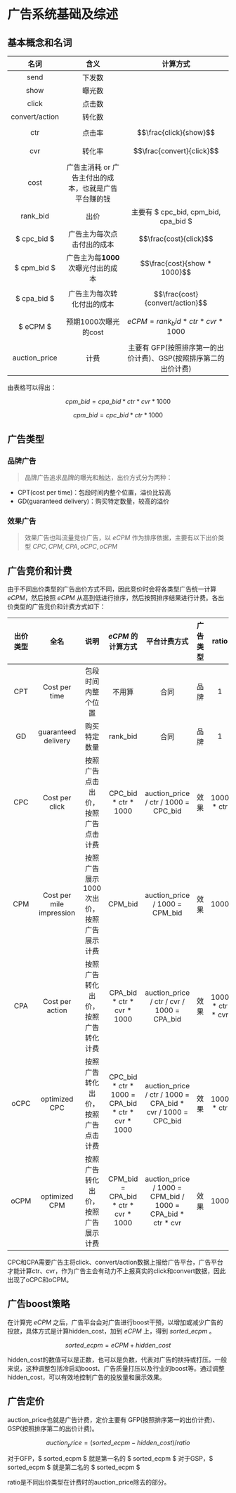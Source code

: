# 广告系统基础及综述

## 基本概念和名词

| 名词 | 含义 | 计算方式 |
| :----:| :----: | :----: |
| send | 下发数 |  |
| show | 曝光数 |  |
| click | 点击数 |  |
| convert/action | 转化数 |  |
| ctr | 点击率 | $$\frac{click}{show}$$ |
| cvr | 转化率 | $$\frac{convert}{click}$$ |
| cost | 广告主消耗 or 广告主付出的成本，也就是广告平台赚的钱 |  |
| rank_bid | 出价 | 主要有 $ cpc\_bid, cpm\_bid, cpa\_bid $ |
| $ cpc\_bid $ | 广告主为每次点击付出的成本 |  $$\frac{cost}{click}$$ |
| $ cpm\_bid $ | 广告主为每**1000**次曝光付出的成本 |  $$\frac{cost}{show * 1000}$$ |
| $ cpa\_bid $ | 广告主为每次转化付出的成本 |  $$\frac{cost}{convert/action}$$ |
| $ eCPM $ | 预期1000次曝光的cost |  $$eCPM = rank_bid * ctr * cvr * 1000$$ |
| auction_price | 计费 | 主要有 GFP(按照排序第一的出价计费)、GSP(按照排序第二的出价计费) |

由表格可以得出：

$$ cpm\_bid = cpa\_bid * ctr * cvr * 1000 $$

$$ cpm\_bid = cpc\_bid * ctr * 1000 $$

## 广告类型

### 品牌广告
> 品牌广告追求品牌的曝光和触达，出价方式分为两种：
- CPT(cost per time)：包段时间内整个位置，溢价比较高
- GD(guaranteed delivery)：购买特定数量，较高的溢价

### 效果广告
> 效果广告也叫流量竞价广告，以 $eCPM$ 作为排序依据，主要有以下出价类型 $CPC, CPM, CPA, oCPC, oCPM$

## 广告竞价和计费

由于不同出价类型的广告出价方式不同，因此竞价时会将各类型广告统一计算 $eCPM$，然后按照 $eCPM$ 从高到低进行排序，然后按照排序结果进行计费。各出价类型的广告竞价和计费方式如下：

| 出价类型 | 全名 | 说明 | $eCPM$ 的计算方式 | 平台计费方式 | 广告类型 | ratio |
| :----:| :----: | :----: | :----: | :----: | :----: | :----: |
| CPT | Cost per time | 包段时间内整个位置 | 不用算 | 合同 | 品牌 | 1 |
| GD | guaranteed delivery | 购买特定数量 | rank_bid | 合同 | 品牌 | 1 |
| CPC | Cost per click | 按照广告点击出价，按照广告点击计费 | CPC_bid * ctr * 1000 | auction_price / ctr / 1000 = CPC_bid| 效果 | 1000 * ctr |
| CPM | Cost per mile impression | 按照广告展示1000次出价，按照广告展示计费 | CPM_bid | auction_price / 1000 = CPM_bid | 效果 | 1000 |
| CPA | Cost per action | 按照广告转化出价，按照广告转化计费 | CPA_bid * ctr * cvr * 1000 | auction_price / ctr / cvr / 1000 = CPA_bid | 效果 | 1000 * ctr * cvr |
| oCPC | optimized CPC | 按照广告转化出价，按照广告点击计费 | CPC_bid * ctr * 1000 = CPA_bid * ctr * cvr * 1000 | auction_price / ctr / 1000 = CPA_bid * cvr / 1000 = CPC_bid | 效果 | 1000 * ctr |
| oCPM | optimized CPM | 按照广告转化出价，按照广告展示计费 | CPM_bid = CPA_bid * ctr * cvr * 1000 | auction_price / 1000 = CPM_bid / 1000 = CPA_bid * ctr * cvr| 效果 | 1000 |

CPC和CPA需要广告主将click、convert/action数据上报给广告平台，广告平台才能计算ctr、cvr，作为广告主会有动力不上报真实的click和convert数据，因此出现了oCPC和oCPM。

## 广告boost策略

在计算完 $eCPM$ 之后，广告平台会对广告进行boost干预，以增加或减少广告的投放，具体方式是计算hidden_cost，加到 $eCPM$ 上，得到 $sorted\_ecpm$ 。

$$ sorted\_ecpm = eCPM + hidden\_cost $$ 

hidden_cost的数值可以是正数，也可以是负数，代表对广告的扶持或打压。一般来说，这种调整包括冷启动boost、广告质量打压以及行业的boost等。通过调整hidden_cost，可以有效地控制广告的投放量和展示效果。

## 广告定价
auction_price也就是广告计费，定价主要有 GFP(按照排序第一的出价计费)、GSP(按照排序第二的出价计费)。

$$ auction_price = (sorted\_ecpm - hidden\_cost) / ratio $$

对于GFP，$ sorted\_ecpm $ 就是第一名的 $ sorted\_ecpm $
对于GSP，$ sorted\_ecpm $ 就是第二名的 $ sorted\_ecpm $

ratio是不同出价类型在计费时的auction_price除去的部分。
